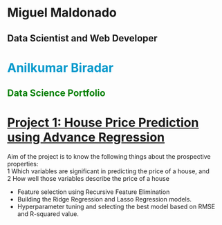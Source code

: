 <div class="section" id="header">
  <div class="wrapper">
    <h1>Miguel Maldonado</h1>
    <h2>Data Scientist and Web Developer</h2>
  </div>
</div>



# <span style="color:#0099cc">Anilkumar Biradar</span>
## <span style="color:green">Data Science Portfolio</span>


# [Project 1: House Price Prediction using Advance Regression](https://github.com/Anilbiradar014/House-Price-Prediction-Using-Advance-Regression/blob/main/README.md)
Aim of the project is to know the following things about the prospective properties:<br/>
1 Which variables are significant in predicting the price of a house, and<br/>
2 How well those variables describe the price of a house
+ Feature selection using Recursive Feature Elimination 
+ Building the Ridge Regression and Lasso Regression models.
+ Hyperparameter tuning and selecting the best model based on RMSE and R-squared value.

